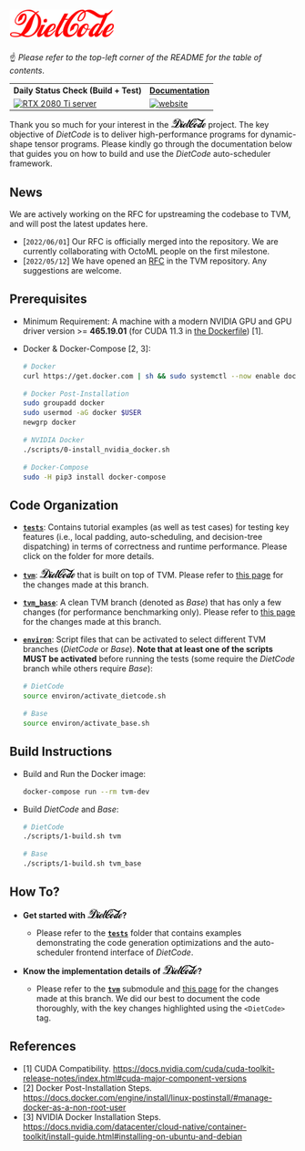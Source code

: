 # <img src="./figures/DietCode_text.png" alt="DietCode" height="48"></img>

:point_up: *Please refer to the top-left corner of the README for the table of
contents*.

<table>
  <tr>
    <th>Daily Status Check (Build + Test)</th>
    <th><a href="https://uoft-ecosystem.github.io/DietCode/">Documentation</a></th>
  </tr>
  <tr>
    <td>
      <a href="https://github.com/UofT-EcoSystem/DietCode/actions/workflows/rtx_2080_ti_server.yml">
        <img src="https://github.com/UofT-EcoSystem/DietCode/actions/workflows/rtx_2080_ti_server.yml/badge.svg" alt="RTX 2080 Ti server">
      </a>
    </td>
    <td>
      <a href="https://github.com/UofT-EcoSystem/DietCode/actions/workflows/website.yml">
        <img src="https://github.com/UofT-EcoSystem/DietCode/actions/workflows/website.yml/badge.svg" alt="website">
      </a>
    </td>
  </tr>
</table>

Thank you so much for your interest in the <img
src="./figures/DietCode_text_black.png" alt="DietCode" height="16"></img>
project. The key objective of *DietCode* is to deliver high-performance programs
for dynamic-shape tensor programs. Please kindly go through the documentation
below that guides you on how to build and use the *DietCode* auto-scheduler
framework.

## News

We are actively working on the RFC for upstreaming the codebase to TVM, and will
post the latest updates here.

- [`2022/06/01`] Our RFC is officially merged into the repository. We are
  currently collaborating with OctoML people on the first milestone.
- [`2022/05/12`] We have opened an
  [RFC](https://github.com/apache/tvm-rfcs/pull/72) in the TVM repository. Any
  suggestions are welcome.

## Prerequisites

- Minimum Requirement: A machine with a modern NVIDIA GPU and GPU driver
  version >= **465.19.01** (for CUDA 11.3 in
  [the Dockerfile](./dockerfiles/tvm.Dockerfile)) [1].

- Docker & Docker-Compose [2, 3]:

  ```Bash
  # Docker
  curl https://get.docker.com | sh && sudo systemctl --now enable docker
  ```

  ```Bash
  # Docker Post-Installation
  sudo groupadd docker
  sudo usermod -aG docker $USER
  newgrp docker
  ```

  ```Bash
  # NVIDIA Docker
  ./scripts/0-install_nvidia_docker.sh
  ```

  ```Bash
  # Docker-Compose
  sudo -H pip3 install docker-compose
  ```

## Code Organization

- [**`tests`**](./tests): Contains tutorial examples (as well as test cases) for
  testing key features (i.e., local padding, auto-scheduling, and decision-tree
  dispatching) in terms of correctness and runtime performance. Please click on
  the folder for more details.
  
- [**`tvm`**](./tvm): <img src="./figures/DietCode_text_black.png"
  alt="DietCode" height="16"></img> that is built on top of TVM. Please refer to
  [this
  page](https://github.com/UofT-EcoSystem/tvm/compare/bojian/DietCode_base...bojian/DietCode/stable)
  for the changes made at this branch.

- [**`tvm_base`**](./tvm_base): A clean TVM branch (denoted as *Base*) that has
  only a few changes (for performance benchmarking only). Please refer to [this
  page](https://github.com/UofT-EcoSystem/tvm/compare/bojian/DietCode_base...bojian/DietCode/base)
  for the changes made at this branch.

- [**`environ`**](./environ): Script files that can be activated to select
  different TVM branches (*DietCode* or *Base*). **Note that at least one of the
  scripts MUST be activated** before running the tests (some require the
  *DietCode* branch while others require *Base*):

  ```Bash
  # DietCode
  source environ/activate_dietcode.sh
  ```

  ```Bash
  # Base
  source environ/activate_base.sh
  ```

## Build Instructions

- Build and Run the Docker image:

  ```Bash
  docker-compose run --rm tvm-dev
  ```

- Build *DietCode* and *Base*:

  ```Bash
  # DietCode
  ./scripts/1-build.sh tvm
  ```

  ```Bash
  # Base
  ./scripts/1-build.sh tvm_base
  ```

## How To?

- **Get started with <img src="./figures/DietCode_text_black.png" alt="DietCode"
  height="16"></img>?**
  - Please refer to the [**`tests`**](./tests) folder that contains examples
    demonstrating the code generation optimizations and the auto-scheduler
    frontend interface of *DietCode*.

- **Know the implementation details of <img
  src="./figures/DietCode_text_black.png" alt="DietCode" height="16"></img>?**
  - Please refer to the [**`tvm`**](./tvm) submodule and [this
    page](https://github.com/UofT-EcoSystem/tvm/compare/bojian/DietCode_base...bojian/DietCode/stable)
    for the changes made at this branch. We did our best to document the code
    thoroughly, with the key changes highlighted using the `<DietCode>` tag.

## References

- [1] CUDA Compatibility.
  https://docs.nvidia.com/cuda/cuda-toolkit-release-notes/index.html#cuda-major-component-versions
- [2] Docker Post-Installation Steps.
  https://docs.docker.com/engine/install/linux-postinstall/#manage-docker-as-a-non-root-user
- [3] NVIDIA Docker Installation Steps.
  https://docs.nvidia.com/datacenter/cloud-native/container-toolkit/install-guide.html#installing-on-ubuntu-and-debian
